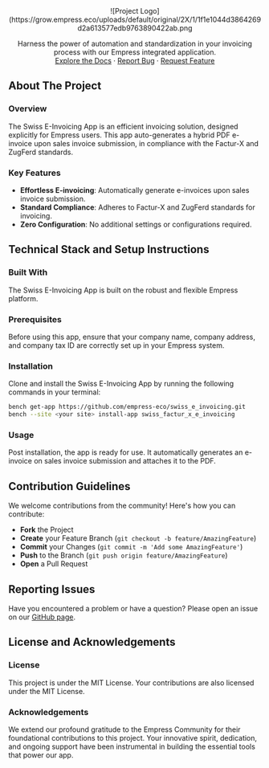 <div align="center">
![Project Logo](https://grow.empress.eco/uploads/default/original/2X/1/1f1e1044d3864269d2a613577edb9763890422ab.png
<p align="center">
Harness the power of automation and standardization in your invoicing process with our Empress integrated application. 
<br />
<a href="https://grow.empress.eco/">Explore the Docs</a>
·
<a href="https://github.com/empress-eco/swiss_e_invoicing/issues">Report Bug</a>
·
<a href="https://github.com/empress-eco/swiss_e_invoicing/issues">Request Feature</a>
</p>
</div>

## About The Project

### Overview
The Swiss E-Invoicing App is an efficient invoicing solution, designed explicitly for Empress users. This app auto-generates a hybrid PDF e-invoice upon sales invoice submission, in compliance with the Factur-X and ZugFerd standards.

### Key Features
- **Effortless E-invoicing**: Automatically generate e-invoices upon sales invoice submission.
- **Standard Compliance**: Adheres to Factur-X and ZugFerd standards for invoicing.
- **Zero Configuration**: No additional settings or configurations required.

## Technical Stack and Setup Instructions

### Built With
The Swiss E-Invoicing App is built on the robust and flexible Empress platform. 

### Prerequisites
Before using this app, ensure that your company name, company address, and company tax ID are correctly set up in your Empress system.

### Installation
Clone and install the Swiss E-Invoicing App by running the following commands in your terminal:

```sh
bench get-app https://github.com/empress-eco/swiss_e_invoicing.git
bench --site <your site> install-app swiss_factur_x_e_invoicing
```

### Usage
Post installation, the app is ready for use. It automatically generates an e-invoice on sales invoice submission and attaches it to the PDF.

## Contribution Guidelines
We welcome contributions from the community! Here's how you can contribute:

- **Fork** the Project
- **Create** your Feature Branch (`git checkout -b feature/AmazingFeature`)
- **Commit** your Changes (`git commit -m 'Add some AmazingFeature'`)
- **Push** to the Branch (`git push origin feature/AmazingFeature`)
- **Open** a Pull Request

## Reporting Issues
Have you encountered a problem or have a question? Please open an issue on our [GitHub page](https://github.com/empress-eco/swiss_e_invoicing/issues).

## License and Acknowledgements

### License
This project is under the MIT License. Your contributions are also licensed under the MIT License.

### Acknowledgements
We extend our profound gratitude to the Empress Community for their foundational contributions to this project. Your innovative spirit, dedication, and ongoing support have been instrumental in building the essential tools that power our app.